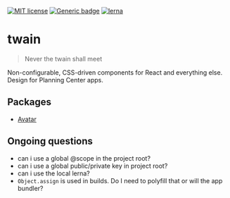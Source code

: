 [![MIT license](https://img.shields.io/badge/License-MIT-blue.svg)](https://lbesson.mit-license.org/)
[![Generic badge](https://img.shields.io/badge/maintained%20by-global%20design-green.svg)](https://shields.io/)
[![lerna](https://img.shields.io/badge/maintained%20with-lerna-cc00ff.svg)](https://lernajs.io/)

# twain

> Never the twain shall meet

Non-configurable, CSS-driven components for React and everything else.
Design for Planning Center apps.

## Packages

- [Avatar](/packages/avatar)

## Ongoing questions

- can i use a global @scope in the project root?
- can i use a global public/private key in project root?
- can i use the local lerna?
- `Object.assign` is used in builds. Do I need to polyfill that or will the app bundler?
